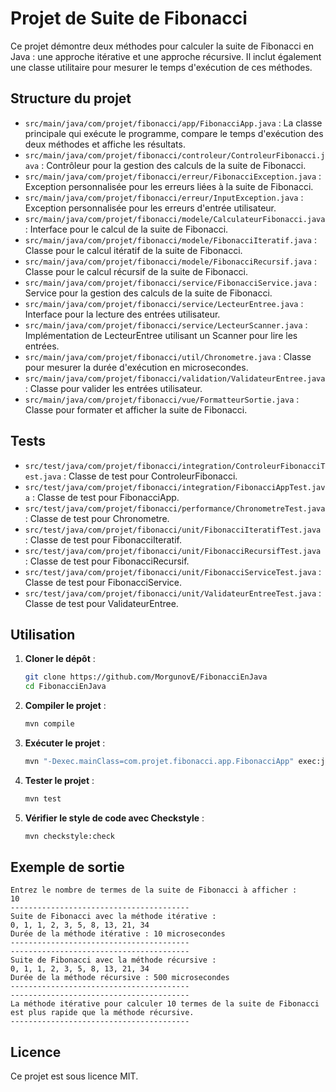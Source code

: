 # Projet de Suite de Fibonacci

Ce projet démontre deux méthodes pour calculer la suite de Fibonacci en Java : une approche itérative et une approche récursive. Il inclut également une classe utilitaire pour mesurer le temps d'exécution de ces méthodes.

## Structure du projet

- `src/main/java/com/projet/fibonacci/app/FibonacciApp.java` : La classe principale qui exécute le programme, compare le temps d'exécution des deux méthodes et affiche les résultats.
- `src/main/java/com/projet/fibonacci/controleur/ControleurFibonacci.java` : Contrôleur pour la gestion des calculs de la suite de Fibonacci.
- `src/main/java/com/projet/fibonacci/erreur/FibonacciException.java` : Exception personnalisée pour les erreurs liées à la suite de Fibonacci.
- `src/main/java/com/projet/fibonacci/erreur/InputException.java` : Exception personnalisée pour les erreurs d'entrée utilisateur.
- `src/main/java/com/projet/fibonacci/modele/CalculateurFibonacci.java` : Interface pour le calcul de la suite de Fibonacci.
- `src/main/java/com/projet/fibonacci/modele/FibonacciIteratif.java` : Classe pour le calcul itératif de la suite de Fibonacci.
- `src/main/java/com/projet/fibonacci/modele/FibonacciRecursif.java` : Classe pour le calcul récursif de la suite de Fibonacci.
- `src/main/java/com/projet/fibonacci/service/FibonacciService.java` : Service pour la gestion des calculs de la suite de Fibonacci.
- `src/main/java/com/projet/fibonacci/service/LecteurEntree.java` : Interface pour la lecture des entrées utilisateur.
- `src/main/java/com/projet/fibonacci/service/LecteurScanner.java` : Implémentation de LecteurEntree utilisant un Scanner pour lire les entrées.
- `src/main/java/com/projet/fibonacci/util/Chronometre.java` : Classe pour mesurer la durée d'exécution en microsecondes.
- `src/main/java/com/projet/fibonacci/validation/ValidateurEntree.java` : Classe pour valider les entrées utilisateur.
- `src/main/java/com/projet/fibonacci/vue/FormatteurSortie.java` : Classe pour formater et afficher la suite de Fibonacci.

## Tests

- `src/test/java/com/projet/fibonacci/integration/ControleurFibonacciTest.java` : Classe de test pour ControleurFibonacci.
- `src/test/java/com/projet/fibonacci/integration/FibonacciAppTest.java` : Classe de test pour FibonacciApp.
- `src/test/java/com/projet/fibonacci/performance/ChronometreTest.java` : Classe de test pour Chronometre.
- `src/test/java/com/projet/fibonacci/unit/FibonacciIteratifTest.java` : Classe de test pour FibonacciIteratif.
- `src/test/java/com/projet/fibonacci/unit/FibonacciRecursifTest.java` : Classe de test pour FibonacciRecursif.
- `src/test/java/com/projet/fibonacci/unit/FibonacciServiceTest.java` : Classe de test pour FibonacciService.
- `src/test/java/com/projet/fibonacci/unit/ValidateurEntreeTest.java` : Classe de test pour ValidateurEntree.

## Utilisation

1. **Cloner le dépôt** :
    ```sh
    git clone https://github.com/MorgunovE/FibonacciEnJava
    cd FibonacciEnJava
    ```

2. **Compiler le projet** :
    ```sh
    mvn compile
    ```

3. **Exécuter le projet** :
    ```sh
    mvn "-Dexec.mainClass=com.projet.fibonacci.app.FibonacciApp" exec:java
    ```

4. **Tester le projet** :
    ```sh
    mvn test
    ```

5. **Vérifier le style de code avec Checkstyle** :
    ```sh
    mvn checkstyle:check
    ```

## Exemple de sortie

```
Entrez le nombre de termes de la suite de Fibonacci à afficher :
10
----------------------------------------
Suite de Fibonacci avec la méthode itérative :
0, 1, 1, 2, 3, 5, 8, 13, 21, 34
Durée de la méthode itérative : 10 microsecondes
----------------------------------------
----------------------------------------
Suite de Fibonacci avec la méthode récursive :
0, 1, 1, 2, 3, 5, 8, 13, 21, 34
Durée de la méthode récursive : 500 microsecondes
----------------------------------------
----------------------------------------
La méthode itérative pour calculer 10 termes de la suite de Fibonacci est plus rapide que la méthode récursive.
----------------------------------------
```

## Licence

Ce projet est sous licence MIT.